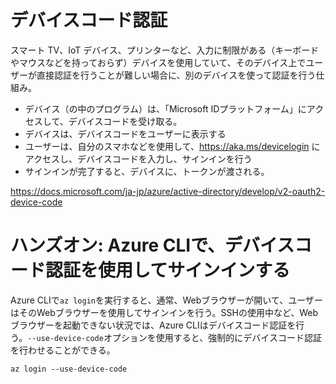 # デバイスコード認証

スマート TV、IoT デバイス、プリンターなど、入力に制限がある（キーボードやマウスなどを持っておらず）デバイスを使用していて、そのデバイス上でユーザーが直接認証を行うことが難しい場合に、別のデバイスを使って認証を行う仕組み。

- デバイス（の中のプログラム）は、「Microsoft IDプラットフォーム」にアクセスして、デバイスコードを受け取る。
- デバイスは、デバイスコードをユーザーに表示する
- ユーザーは、自分のスマホなどを使用して、https://aka.ms/devicelogin にアクセスし、デバイスコードを入力し、サインインを行う
- サインインが完了すると、デバイスに、トークンが渡される。

https://docs.microsoft.com/ja-jp/azure/active-directory/develop/v2-oauth2-device-code

# ハンズオン: Azure CLIで、デバイスコード認証を使用してサインインする

Azure CLIで`az login`を実行すると、通常、Webブラウザーが開いて、ユーザーはそのWebブラウザーを使用してサインインを行う。SSHの使用中など、Webブラウザーを起動できない状況では、Azure CLIはデバイスコード認証を行う。`--use-device-code`オプションを使用すると、強制的にデバイスコード認証を行わせることができる。
```
az login --use-device-code
```
